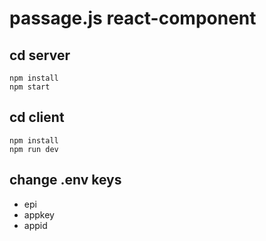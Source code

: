 # passage.js react-component
## cd server 
```
npm install
npm start
```
## cd client 
```
npm install
npm run dev
```
## change .env keys
- epi
- appkey
- appid
